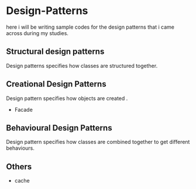 # Design-Patterns
here i will be writing sample codes for the design patterns  that i came across during my studies.

## Structural design patterns
  Design patterns specifies how classes are structured together.
  
## Creational Design Patterns
  Design pattern specifies how objects are created .
  * Facade

## Behavioural Design Patterns
  Design  pattern specifies how classes are combined together to get different behaviours.
  
## Others
  * cache
